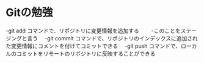 # Gitの勉強


   -git add コマンドで、リポジトリに変更情報を追加する
　　-このことをステージングと言う
　-git commit コマンドで、リポジトリのインデックスに追加された変更情報にコメントを付けてコミットできる
　-git push コマンドで、ローカルのコミットをリモートのリポジトリに反映することができる  

